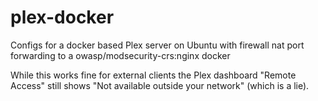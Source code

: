 # plex-docker
Configs for a docker based Plex server on Ubuntu with firewall nat port forwarding to a owasp/modsecurity-crs:nginx docker

While this works fine for external clients the Plex dashboard "Remote Access" still shows "Not available outside your network" (which is a lie).
